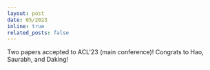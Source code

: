 ```yaml
---
layout: post
date: 05/2023
inline: true
related_posts: false
---
```

Two papers accepted to ACL'23 (main conference)! Congrats to Hao, Saurabh, and Daking!
